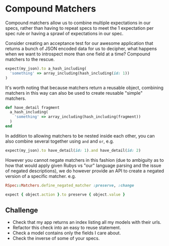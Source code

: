 # Compound Matchers

Compound matchers allow us to combine multiple expectations in our specs,
rather than having to repeat specs to meet the 1 expectation per spec rule
or having a sprawl of expectations in our spec.

Consider creating an acceptance test for our awesome application that returns
a bunch of JSON encoded data for us to decipher, what happens when we want to
introspect more than one field at a time? Compound matchers to the rescue.

```Ruby
expect(my_json).to a_hash_including(
  'something' => array_including(hash_including(id: 1))
)
```

It's worth noting that because matchers return a reusable object, combining
matchers in this way can also be used to create reusable "simple" matchers.

```Ruby
def have_detail fragment
  a_hash_including(
    'something' => array_including(hash_including(fragment))
  )
end
```

In addition to allowing matchers to be nested inside each other, you can also
combine several together using `and` and `or`, e.g.

```Ruby
expect(my_json).to have_detail(id: 1).and have_detail(id: 2)
```

However you cannot negate matchers in this fashion (due to ambiguity as to
how that would apply given Rubys vs "our" language parsing and the issue of
negated descriptions), we do however provide an API to create a negated
version of a specific matcher. e.g.

```Ruby
RSpec::Matchers.define_negated_matcher :preserve, :change

expect { object.action }.to preserve { object.value }
```

## Challenge

* Check that my app returns an index listing all my models with their urls.
* Refactor this check into an easy to reuse statement.
* Check a model contains only the fields I care about.
* Check the inverse of some of your specs.

